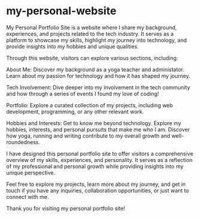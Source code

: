 # my-personal-website

My Personal Portfolio Site is a website where I share my background, experiences, and projects related to the tech industry. It serves as a platform to showcase my skills, highlight my journey into technology, and provide insights into my hobbies and unique qualities.

Through this website, visitors can explore various sections, including:

About Me: Discover my background as a yoga teacher and administator. Learn about my passion for technology and how it has shaped my journey.

Tech Involvement: Dive deeper into my involvement in the tech community and how through a series of events I found my love of coding!

Portfolio: Explore a curated collection of my projects, including web development, programming, or any other relevant work.

Hobbies and Interests: Get to know me beyond technology. Explore my hobbies, interests, and personal pursuits that make me who I am. Discover how yoga, running and writing contribute to my overall growth and well-roundedness.

I have designed this personal portfolio site to offer visitors a comprehensive overview of my skills, experiences, and personality. It serves as a reflection of my professional and personal growth while providing insights into my unique perspective.

Feel free to explore my projects, learn more about my journey, and get in touch if you have any inquiries, collaboration opportunities, or just want to connect with me.

Thank you for visiting my personal portfolio site!
